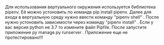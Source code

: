 Для использования вертуального окружения используется библиотека pipenv. Её можно устоновить по команде pip install pipenv.
Далее для входа в вертуальную среду нужно ввести команду "pipenv shell" .
После нужно устоновить зависимости через команду "pipenv install" .
Если у вас версия python не 3.7 то измените файл Pipfile.
После запустите приложение py manage.py runserver .
Приложение еще не протестировано!!!
